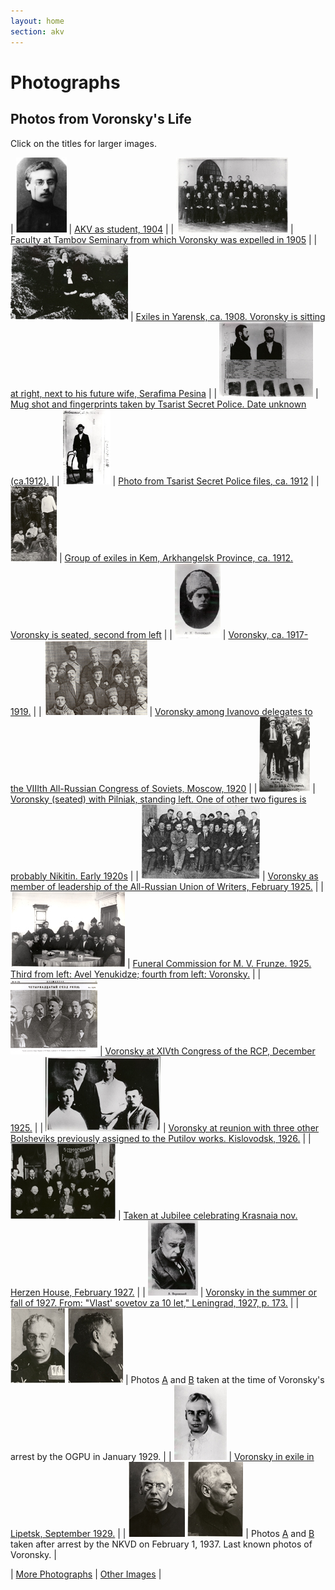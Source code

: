 ```yaml
---
layout: home
section: akv
---
```

# Photographs
## Photos from Voronsky's Life

Click on the titles for larger images.

| ![](Images/Photos/AKV_GIMN04tn.jpg) | [AKV as student, 1904](Pages/Photo_AKVstudent1904.html) |
| ![](Images/Photos/Tambov_faculty1905tn.jpg) | [Faculty at Tambov Seminary from which Voronsky was expelled in 1905](Pages/Photo_Faculty1905.html) |
| ![](Images/Photos/Yarensk08tn.jpg) | [Exiles in Yarensk, ca. 1908. Voronsky is sitting at right, next to his future wife, Serafima Pesina](Pages/Photo_Yarensk1908.html) |
| ![](Images/Photos/Mug_shot19__tn.jpg) | [Mug shot and fingerprints taken by Tsarist Secret Police. Date unknown &#40;ca.1912&#41;.](Pages/Photo_Mugshot1912.html) |
| ![](Images/Photos/Okhrana19_tn.jpg) | [Photo from Tsarist Secret Police files, ca. 1912](Pages/Photo_Okhrana12.html) |
| ![](Images/Photos/Kem_exile12tn.jpg) | [Group of exiles in Kem, Arkhangelsk Province, ca. 1912. Voronsky is seated, second from left](Pages/Photo_Kem12.html) |
| ![](Images/Photos/AKV18tn.jpg) | [Voronsky, ca. 1917-1919.](Pages/Photo_AKV1918.html) |
| ![](Images/Photos/Delegatestn.jpg) | [Voronsky among Ivanovo delegates to the VIIIth All-Russian Congress of Soviets, Moscow, 1920](Pages/Photo_Delegates.html) |
| ![](Images/Photos/Group20stn.jpg) | [Voronsky &#40;seated&#41; with Pilniak, standing left. One of other two figures is probably Nikitin. Early 1920s](Pages/Photo_AKVgroup1920s.html) |
| ![](Images/Photos/VSP25tn.jpg) | [Voronsky as member of leadership of the All-Russian Union of Writers, February 1925.](Pages/Photo_VSP1925.html) |
| ![](Images/Photos/FrunzeFuneralComtn.jpg) | [Funeral Commission for M. V. Frunze. 1925. Third from left: Avel Yenukidze; fourth from left: Voronsky.](Pages/Photo_FrunzeFuneralCom1925.html) |
| ![](Images/Photos/XIVCongresstn.jpg) | [Voronsky at XIVth Congress of the RCP, December 1925.](Pages/Photo_XIVCongress.html) |
| ![](Images/Photos/Putilovtsy1926tn.jpg) | [Voronsky at reunion with three other Bolsheviks previously assigned to the Putilov works. Kislovodsk, 1926.](Pages/Photo_Putilovtsy.html) |
| ![](Images/Photos/GroupKN27tn.jpg) | [Taken at Jubilee celebrating Krasnaia nov. Herzen House, February 1927.](Pages/Photo_KN1927.html) |
| ![](Images/Photos/AKV27tn.jpg) | [Voronsky in the summer or fall of 1927. From: &quot;Vlast' sovetov za 10 let,&quot; Leningrad, 1927, p. 173.](Pages/Photo_AKV1927.html) |
| ![](Images/Photos/AKV1929atn.jpg) ![](Images/Photos/AKV1929btn.jpg) | Photos [A](Pages/Photo_AKVarrest1929a.html) and [B](Pages/Photo_AKVarrest1929b.html) taken at the time of Voronsky's arrest by the OGPU in January 1929. |
| ![](Images/Photos/Lipetsk2909tn.jpg) | [Voronsky in exile in Lipetsk, September 1929.](Pages/Photo_Lipetsk1929.html) |
| ![](Images/Photos/AKV1937atn.jpg) ![](Images/Photos/AKV1937btn.jpg) | Photos [A](Pages/Photo_AKVarrest1937a.html) and [B](Pages/Photo_AKVarrest1937b.html) taken after arrest by the NKVD on February 1, 1937. Last known photos of Voronsky. |

\| [More Photographs](Photos2.html) \| [Other Images](Cartoons.html) \|